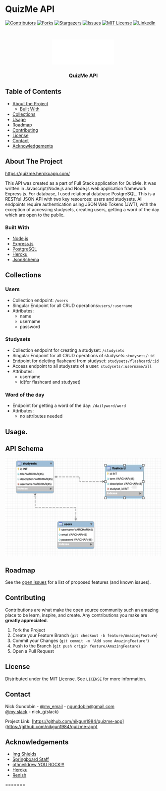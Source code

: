 # QuizMe API



<!-- PROJECT SHIELDS -->
<!--
*** I'm using markdown "reference style" links for readability.
*** Reference links are enclosed in brackets [ ] instead of parentheses ( ).
*** See the bottom of this document for the declaration of the reference variables
*** for contributors-url, forks-url, etc. This is an optional, concise syntax you may use.
*** https://www.markdownguide.org/basic-syntax/#reference-style-links
-->
[![Contributors][contributors-shield]][contributors-url]
[![Forks][forks-shield]][forks-url]
[![Stargazers][stars-shield]][stars-url]
[![Issues][issues-shield]][issues-url]
[![MIT License][license-shield]][license-url]
[![LinkedIn][linkedin-shield]][linkedin-url]


<!-- PROJECT LOGO -->
<br />
<p align="center">
  <a href="https://ketolifeapp.herokuapp.com/">
    <img src="logo.png" alt="Logo" width="200">
  </a>
  <h3 align="center">QuizMe API</h3>
</p>




<!-- TABLE OF CONTENTS -->
## Table of Contents

* [About the Project](#about-the-project)
  * [Built With](#built-with)
* [Collections](#collections)
* [Usage](#usage)
* [Roadmap](#roadmap)
* [Contributing](#contributing)
* [License](#license)
* [Contact](#contact)
* [Acknowledgements](#acknowledgements)



<!-- ABOUT THE PROJECT -->
## About The Project

https://quizme.herokuapp.com/


This API was created as a part of Full Stack application for QuizMe. It was written in Javascript/Node.js and Node.js web application framework Express.js. For database, I used relational database PostgreSQL. This is a RESTful JSON API with two key resources: users and studysets. All endpoints require authentication using JSON Web Tokens (JWT), with the exception of accessing studysets, creating users, getting a word of the day which are open to the public.<!--The purpose of the following application is learning English words by playing games,
creating quizes and internalize those words by doing different activities. Going ahead it should not to be necessarily limited to english language but can be later extended to different subcategories like learning science/math/biology/preparing for exam and creating flashcards for any class etc. There are so many ideas but I am working on something simple for now.-->

### Built With

* [Node.js](https://nodejs.org/)
* [Express.js](https://expressjs.com/)
* [PostgreSQL](https://www.postgresql.org/)
* [Heroku](https://www.heroku.com/)
* [JsonSchema](https://json-schema.org/)


<!-- Collections -->
## Collections

### Users  
- Collection endpoint: ```/users```
- Singular Endpoint for all CRUD operations:```users/:username```
- Attributes:
	- name
	- username
	- password  

### Studysets  
- Collection endpoint for creating a studyset: ```/studysets```  
- Singular Endpoint for all CRUD operations of studysets:```studysets/:id```  
- Endpoint for deleting flashcard from studyset: ```studysets/flashcard/:id```  
- Access endpoint to all studysets of a user: ```studysets/:username/all```
- Attributes:
	- username
	- id(for flashcard and studyset)  

### Word of the day  
- Endpoint for getting a word of the day: ```/dailyword/word```  
- Attributes:
	- no attributes needed

<!-- USAGE EXAMPLES -->
## Usage. 


## API Schema  

![alt text](sample.png)

 
<!-- ROADMAP -->
## Roadmap

See the [open issues](https://github.com/othneildrew/Best-README-Template/issues) for a list of proposed features (and known issues).



<!-- CONTRIBUTING -->
## Contributing

Contributions are what make the open source community such an amazing place to be learn, inspire, and create. Any contributions you make are **greatly appreciated**.

1. Fork the Project
2. Create your Feature Branch (`git checkout -b feature/AmazingFeature`)
3. Commit your Changes (`git commit -m 'Add some AmazingFeature'`)
4. Push to the Branch (`git push origin feature/AmazingFeature`)
5. Open a Pull Request



<!-- LICENSE -->
## License

Distributed under the MIT License. See `LICENSE` for more information.



<!-- CONTACT -->
## Contact

Nick Gundobin - [@my_email](https://mail.google.com/mail/u/0/?view=cm&fs=1&to=ngundobin@gmail.com&su=SUBJECT&body=BODY&bcc=ngundobin@gmail.com&tf=1) - ngundobin@gmail.com  
[@my slack](sbcommunity-sec.slack.com/U017AUYK05T) - nick_g(slack)

Project Link: [https://github.com/nikgun1984/quizme-app](https://github.com/nikgun1984/quizme-app)



<!-- ACKNOWLEDGEMENTS -->
## Acknowledgements
* [Img Shields](https://shields.io)
* [Springboard Staff](https://springboard.com)
* [othneildrew YOU ROCK!!!](https://github.com/othneildrew/Best-README-Template)
* [Heroku](https://www.heroku.com/)
* [Renish](https://github.com/renishb10)

<!-- MARKDOWN LINKS & IMAGES -->
<!-- https://www.markdownguide.org/basic-syntax/#reference-style-links -->
[contributors-shield]: https://img.shields.io/badge/contributors-2-green
[contributors-url]: https://github.com/nikgun1984/ketolife_backend/network/dependencies
[forks-shield]: https://img.shields.io/badge/forks-0-red
[forks-url]: https://github.com/nikgun1984/ketolife_backend/network/members
[stars-shield]: https://img.shields.io/badge/stars-0-blue
[stars-url]: https://github.com/nikgun1984/ketolife_backend/stargazers
[issues-shield]: https://img.shields.io/badge/issues-0-yellow
[issues-url]: https://github.com/nikgun1984/ketolife_backend/issues
[license-shield]: https://img.shields.io/badge/license-MIT-yellowgreen
[license-url]: https://github.com/nikgun1984/ketolife_backend/blob/main/README.md
[linkedin-shield]: https://img.shields.io/badge/-LinkedIn-black.svg?style=flat-square&logo=linkedin&colorB=555
[linkedin-url]: https://www.linkedin.com/in/nick-gundobin-5b905931/
[product-screenshot]: images/screenshot.png
=======
